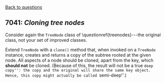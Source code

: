[Back to questions](../README.md)

## 7041: *Cloning tree nodes*

Consider again the `TreeNode` class of \questionref{treenodes}---the original class, not your set of improved classes.

Extend `TreeNode` with a `clone()` method that, when invoked on a `TreeNode`
instance, creates and returns a copy of the
subtree rooted at the given node.  All aspects of a node should be cloned, apart from the key, which **should not** be
cloned.  (Because of this, the result will not be a true ``deep copy'': the copy and the original will share the same key object.
Hence, this copy might actually be called ``semi-deep''.)
